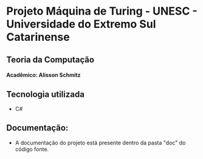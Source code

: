 # Projeto Máquina de Turing - UNESC - Universidade do Extremo Sul Catarinense

## Teoria da Computação

#### Acadêmico: Alisson Schmitz

## Tecnologia utilizada
* C#

## Documentação:
* A documentação do projeto está presente dentro da pasta "doc" do código fonte.

